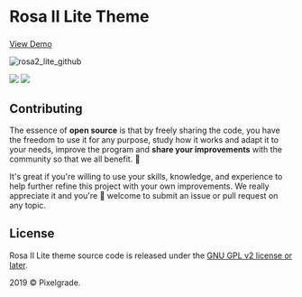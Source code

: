 # Rosa II Lite Theme
###

[View Demo](https://demos.pixelgrade.com/rosa2-lite/)

![rosa2_lite_github](https://user-images.githubusercontent.com/46342490/73247615-f4cc3400-41b9-11ea-9b5e-2a310242fc90.jpg)

[![](https://img.shields.io/github/issues-closed/pixelgrade/rosa2-lite.svg?color=6cc644&label=Issues)](https://github.com/pixelgrade/rosa2-lite/issues?utf8=%E2%9C%93&q=is%3Aissue+is%3Aclosed+) [![](https://img.shields.io/github/issues/pixelgrade/rosa2-lite.svg?color=4078c0&label=%20)](https://github.com/pixelgrade/rosa2-lite/issues?utf8=%E2%9C%93&q=is%3Aissue+is%3Aopen)

## Contributing
The essence of **open source** is that by freely sharing the code, you have the freedom to use it for any purpose, study how it works and adapt it to your needs, improve the program and **share your improvements** with the community so that we all benefit. 🙏

It's great if you're willing to use your skills, knowledge, and experience to help further refine this project with your own improvements. We really appreciate it and you're 💯 welcome to submit an issue or pull request on any topic.

## License
Rosa II Lite theme source code is released under the [GNU GPL v2 license or later](https://www.gnu.org/licenses/gpl-2.0.html).

2019 © Pixelgrade.

